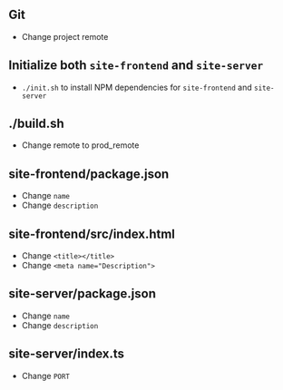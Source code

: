 ## Git

- Change project remote

## Initialize both `site-frontend` and `site-server`

- `./init.sh` to install NPM dependencies for `site-frontend` and `site-server`

## ./build.sh

- Change remote to prod_remote

## site-frontend/package.json

- Change `name`
- Change `description`

## site-frontend/src/index.html

- Change `<title></title>`
- Change `<meta name="Description">`

## site-server/package.json

- Change `name`
- Change `description`

## site-server/index.ts

- Change `PORT`
